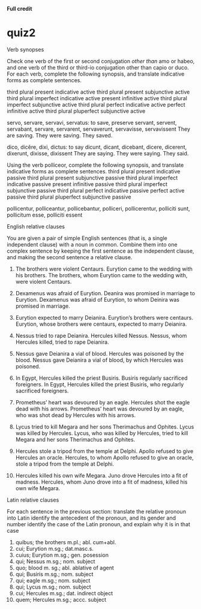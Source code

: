 **Full credit**

# quiz2 

Verb synopses

Check one verb of the first or second conjugation *other than* amo or habeo, and one verb of the third or third-io conjugation other than capio or duco. For each verb, complete the following synopsis, and translate indicative forms as complete sentences.

third plural present indicative active
third plural present subjunctive active
third plural imperfect indicative active
present infinitive active
third plural imperfect subjunctive active
third plural perfect indicative active
perfect infinitive active
third plural pluperfect subjunctive active

servo, servare, servavi, servatus: to save, preserve
servant, servent, servabant, servare, servarent, servaverunt, servavisse, servavissent
They are saving. They were saving. They saved.

dico, dicĕre, dixi, dictus: to say
dicunt, dicant, dicebant, dicere, dicerent, dixerunt, dixisse, dixissent
They are saying. They were saying. They said.

Using the verb polliceor, complete the following synopsis, and translate indicative forms as complete sentences.
third plural present indicative passive
third plural present subjunctive passive
third plural imperfect indicative passive
present infinitive passive
third plural imperfect subjunctive passive
third plural perfect indicative passive
perfect active passive
third plural pluperfect subjunctive passive

pollicentur, polliceantur, pollicebantur, polliceri, pollicerentur, polliciti sunt, pollicitum esse, polliciti essent



English relative clauses

You are given a pair of simple English sentences (that is, a single independent clause) with a noun in common. Combine them into one complex sentence by keeping the first sentence as the independent clause, and making the second sentence a relative clause.

1. The brothers were violent Centaurs. Eurytion came to the wedding with his brothers.
The brothers, whom Eurytion came to the wedding with, were violent Centaurs.

2. Dexamenus was afraid of Eurytion. Deanira was promised in marriage to Eurytion.
Dexamenus was afraid of Eurytion, to whom Deinira was promised in marriage.

3. Eurytion expected to marry Deianira. Eurytion’s brothers were centaurs.
Eurytion, whose brothers were centaurs, expected to marry Deianira.

4. Nessus tried to rape Deianira. Hercules killed Nessus.
Nessus, whom Hercules killed, tried to rape Deianira.

5. Nessus gave Deianira a vial of blood. Hercules was poisoned by the blood.
Nessus gave Deianira a vial of blood, by which Hercules was poisoned.

6. In Egypt, Hercules killed the priest Busiris. Busiris regularly sacrificed foreigners.
In Egypt, Hercules killed the priest Busiris, who regularly sacrificed foreigners.

7. Prometheus’ heart was devoured by an eagle. Hercules shot the eagle dead with his arrows.
Prometheus’ heart was devoured by an eagle, who was shot dead by Hercules with his arrows.

8. Lycus tried to kill Megara and her sons Therimachus and Ophites. Lycus was killed by Hercules.
Lycus, who was killed by Hercules, tried to kill Megara and her sons Therimachus and Ophites.

9. Hercules stole a tripod from the temple at Delphi. Apollo refused to give Hercules an oracle.
Hercules, to whom Apollo refused to give an oracle, stole a tripod from the temple at Delphi.

10. Hercules killed his own wife Megara. Juno drove Hercules into a fit of madness.
Hercules, whom Juno drove into a fit of madness, killed his own wife Megara.



Latin relative clauses

For each sentence in the previous section:
translate the relative pronoun into Latin
identify the antecedent of the pronoun, and its gender and number
identify the case of the Latin pronoun, and explain why it is in that case

1. quibus; the brothers m.pl.; abl. cum+abl.
2. cui; Eurytion m.sg.; dat.masc.s.
3. cuius; Eurytion m.sg.; gen. posession
4. qui; Nessus m.sg.; nom. subject
5. quo; blood m. sg.; abl. ablative of agent
6. qui; Busiris m.sg.; nom. subject
7. qui; eagle m.sg.; nom. subject
8. qui; Lycus m.sg.; nom. subject
9. cui; Hercules m.sg.; dat. indirect object
10. quem; Hercules m.sg.; accc. subject
